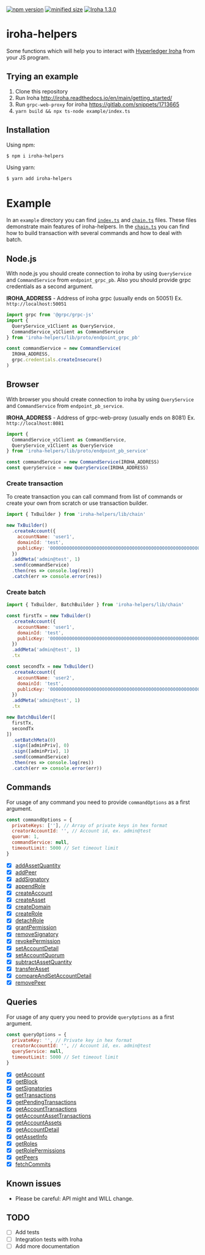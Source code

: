 
[![npm version](https://img.shields.io/npm/v/iroha-helpers.svg)](https://www.npmjs.com/package/iroha-helpers)
[![minified size](https://badgen.net/bundlephobia/min/iroha-helpers)](https://badgen.net/bundlephobia/min/iroha-helpers)
[![Iroha 1.3.0](https://img.shields.io/badge/Iroha-1.3.0-green)](https://github.com/hyperledger/iroha/tree/1.3.0)

# iroha-helpers

Some functions which will help you to interact with [Hyperledger Iroha](https://github.com/hyperledger/iroha) from your JS program.

## Trying an example

 1. Clone this repository
 2. Run Iroha http://iroha.readthedocs.io/en/main/getting_started/
 3. Run `grpc-web-proxy` for iroha https://gitlab.com/snippets/1713665
 4. `yarn build && npx ts-node example/index.ts`

## Installation
Using npm:
``` bash
$ npm i iroha-helpers
```
Using yarn:
``` bash
$ yarn add iroha-helpers
```

# Example
In an `example` directory you can find [`index.ts`](./example/index.ts) and [`chain.ts`](./example/chain.ts) files.
These files demonstrate main features of iroha-helpers. In the [`chain.ts`](./example/chain.ts) you can find how to build transaction with several commands and how to deal with batch. 

## Node.js
With node.js you should create connection to iroha by using `QueryService` and `CommandService` from `endpoint_grpc_pb`. Also you should provide grpc credentials as a second argument.

**IROHA_ADDRESS** - Address of iroha grpc (usually ends on 50051) Ex. `http://localhost:50051`

``` javascript
import grpc from '@grpc/grpc-js'
import {
  QueryService_v1Client as QueryService,
  CommandService_v1Client as CommandService
} from 'iroha-helpers/lib/proto/endpoint_grpc_pb'

const commandService = new CommandService(
  IROHA_ADDRESS,
  grpc.credentials.createInsecure()
)
```

## Browser
With browser you should create connection to iroha by using `QueryService` and `CommandService` from `endpoint_pb_service`.

**IROHA_ADDRESS** - Address of grpc-web-proxy (usually ends on 8081) Ex. `http://localhost:8081`

```javascript
import {
  CommandService_v1Client as CommandService,
  QueryService_v1Client as QueryService
} from 'iroha-helpers/lib/proto/endpoint_pb_service'

const commandService = new CommandService(IROHA_ADDRESS)
const queryService = new QueryService(IROHA_ADDRESS)
```

### Create transaction
To create transaction you can call command from list of commands or create your own from scratch or use transaction builder.

``` javascript
import { TxBuilder } from 'iroha-helpers/lib/chain'

new TxBuilder()
  .createAccount({
    accountName: 'user1',
    domainId: 'test',
    publicKey: '0000000000000000000000000000000000000000000000000000000000000000'
  })
  .addMeta('admin@test', 1)
  .send(commandService)
  .then(res => console.log(res))
  .catch(err => console.error(res))
```

### Create batch
``` javascript
import { TxBuilder, BatchBuilder } from 'iroha-helpers/lib/chain'

const firstTx = new TxBuilder()
  .createAccount({
    accountName: 'user1',
    domainId: 'test',
    publicKey: '0000000000000000000000000000000000000000000000000000000000000000'
  })
  .addMeta('admin@test', 1)
  .tx

const secondTx = new TxBuilder()
  .createAccount({
    accountName: 'user2',
    domainId: 'test',
    publicKey: '0000000000000000000000000000000000000000000000000000000000000000'
  })
  .addMeta('admin@test', 1)
  .tx

new BatchBuilder([
  firstTx,
  secondTx
])
  .setBatchMeta(0)
  .sign([adminPriv], 0)
  .sign([adminPriv], 1)
  .send(commandService)
  .then(res => console.log(res))
  .catch(err => console.error(err))
```

## Commands
For usage of any command you need to provide `commandOptions` as a first argument.
``` javascript
const commandOptions = {
  privateKeys: [''], // Array of private keys in hex format
  creatorAccountId: '', // Account id, ex. admin@test
  quorum: 1,
  commandService: null,
  timeoutLimit: 5000 // Set timeout limit
}
```

- [x] [addAssetQuantity](https://iroha.readthedocs.io/en/main/develop/api/commands.html#add-asset-quantity)
- [x] [addPeer](https://iroha.readthedocs.io/en/main/develop/api/commands.html#add-peer)
- [x] [addSignatory](https://iroha.readthedocs.io/en/main/develop/api/commands.html#add-signatory)
- [x] [appendRole](https://iroha.readthedocs.io/en/main/develop/api/commands.html#append-role)
- [x] [createAccount](https://iroha.readthedocs.io/en/main/develop/api/commands.html#create-account)
- [x] [createAsset](https://iroha.readthedocs.io/en/main/develop/api/commands.html#create-asset)
- [x] [createDomain](https://iroha.readthedocs.io/en/main/develop/api/commands.html#create-domain)
- [x] [createRole](https://iroha.readthedocs.io/en/main/develop/api/commands.html#create-role)
- [x] [detachRole](https://iroha.readthedocs.io/en/main/develop/api/commands.html#detach-role)
- [x] [grantPermission](https://iroha.readthedocs.io/en/main/develop/api/commands.html#grant-permission)
- [x] [removeSignatory](https://iroha.readthedocs.io/en/main/develop/api/commands.html#remove-signatory)
- [x] [revokePermission](https://iroha.readthedocs.io/en/main/develop/api/commands.html#revoke-permission)
- [x] [setAccountDetail](https://iroha.readthedocs.io/en/main/develop/api/commands.html#set-account-detail)
- [x] [setAccountQuorum](https://iroha.readthedocs.io/en/main/develop/api/commands.html#set-account-quorum)
- [x] [subtractAssetQuantity](https://iroha.readthedocs.io/en/main/develop/api/commands.html#subtract-asset-quantity)
- [x] [transferAsset](https://iroha.readthedocs.io/en/main/develop/api/commands.html#transfer-asset)
- [x] [сompareAndSetAccountDetail](https://iroha.readthedocs.io/en/main/develop/api/commands.html#compare-and-set-account-detail)
- [x] [removePeer](https://iroha.readthedocs.io/en/main/develop/api/commands.html#remove-peer)

## Queries
For usage of any query you need to provide `queryOptions` as a first argument.
``` javascript
const queryOptions = {
  privateKey: '', // Private key in hex format
  creatorAccountId: '', // Account id, ex. admin@test
  queryService: null,
  timeoutLimit: 5000 // Set timeout limit
}
```

- [x] [getAccount](https://iroha.readthedocs.io/en/main/develop/api/queries.html#get-account)
- [x] [getBlock](https://iroha.readthedocs.io/en/main/develop/api/queries.html#get-block)
- [x] [getSignatories](https://iroha.readthedocs.io/en/main/develop/api/queries.html#get-signatories)
- [x] [getTransactions](https://iroha.readthedocs.io/en/main/develop/api/queries.html#get-transactions)
- [x] [getPendingTransactions](https://iroha.readthedocs.io/en/main/develop/api/queries.html#get-pending-transactions)
- [x] [getAccountTransactions](https://iroha.readthedocs.io/en/main/develop/api/queries.html#get-account-transactions)
- [x] [getAccountAssetTransactions](https://iroha.readthedocs.io/en/main/develop/api/queries.html#get-account-asset-transactions)
- [x] [getAccountAssets](https://iroha.readthedocs.io/en/main/develop/api/queries.html#get-account-assets)
- [x] [getAccountDetail](https://iroha.readthedocs.io/en/main/develop/api/queries.html#get-account-detail)
- [x] [getAssetInfo](https://iroha.readthedocs.io/en/main/develop/api/queries.html#get-asset-info)
- [x] [getRoles](https://iroha.readthedocs.io/en/main/develop/api/queries.html#get-roles)
- [x] [getRolePermissions](https://iroha.readthedocs.io/en/main/develop/api/queries.html#get-role-permissions)
- [x] [getPeers](https://iroha.readthedocs.io/en/main/develop/api/commands.html#remove-peer)
- [x] [fetchCommits](https://iroha.readthedocs.io/en/main/develop/api/queries.html#fetchcommits)

## Known issues
 - Please be careful: API might and WILL change.

## TODO
 - [ ] Add tests
 - [ ] Integration tests with Iroha
 - [ ] Add more documentation
